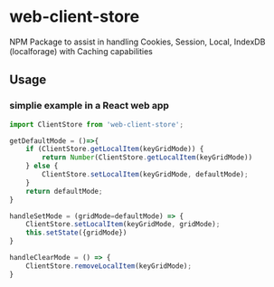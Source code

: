 # web-client-store
NPM Package to assist in handling Cookies, Session, Local, IndexDB (localforage) with Caching capabilities


## Usage

### simplie example in a React web app
```js
import ClientStore from 'web-client-store';

getDefaultMode = ()=>{
    if (ClientStore.getLocalItem(keyGridMode)) {
        return Number(ClientStore.getLocalItem(keyGridMode))
    } else {
        ClientStore.setLocalItem(keyGridMode, defaultMode);
    }
    return defaultMode;
}

handleSetMode = (gridMode=defaultMode) => {
    ClientStore.setLocalItem(keyGridMode, gridMode);
    this.setState({gridMode})
}

handleClearMode = () => {
    ClientStore.removeLocalItem(keyGridMode);
}
```